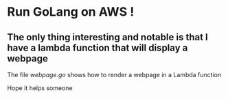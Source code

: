 # Run GoLang on AWS !

## The only thing interesting and notable is that I have a lambda function that will display a webpage 

The file *webpage.go* shows how to render a webpage in a Lambda function

Hope it helps someone


